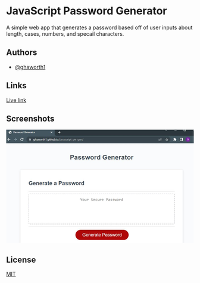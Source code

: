 
# JavaScript Password Generator

A simple web app that generates a password based off of user inputs about length, cases, numbers, and specail characters.


## Authors

- [@ghaworth1](https://www.github.com/ghaworth1)


## Links

[Live link](https://ghaworth1.github.io/javascript-pw-gen/)


## Screenshots

![App Screenshot](./screenshot-README/Capture.JPG)


## License

[MIT](https://choosealicense.com/licenses/mit/)